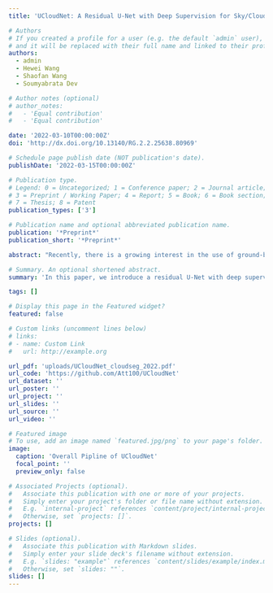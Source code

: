 ```yaml
---
title: 'UCloudNet: A Residual U-Net with Deep Supervision for Sky/Cloud Image Segmentation'

# Authors
# If you created a profile for a user (e.g. the default `admin` user), write the username (folder name) here
# and it will be replaced with their full name and linked to their profile.
authors:
  - admin
  - Hewei Wang
  - Shaofan Wang
  - Soumyabrata Dev

# Author notes (optional)
# author_notes:
#   - 'Equal contribution'
#   - 'Equal contribution'

date: '2022-03-10T00:00:00Z'
doi: 'http://dx.doi.org/10.13140/RG.2.2.25638.80969'

# Schedule page publish date (NOT publication's date).
publishDate: '2022-03-15T00:00:00Z'

# Publication type.
# Legend: 0 = Uncategorized; 1 = Conference paper; 2 = Journal article;
# 3 = Preprint / Working Paper; 4 = Report; 5 = Book; 6 = Book section;
# 7 = Thesis; 8 = Patent
publication_types: ['3']

# Publication name and optional abbreviated publication name.
publication: '*Preprint*'
publication_short: '*Preprint*'

abstract: "Recently, there is a growing interest in the use of ground-based sky cameras for meteorology applications. The seg-mentation of sky/cloud images obtained from these sky cameras offers us great insights into the cloud coverage computation and understanding various atmospheric events. Most of the existing research in sky/cloud image segmentation are based on traditional computer vision methods, including the use of color features and gradient variation in the images. With the development of deep learning architectures, convolutional neural networks (CNNs) have been widely used for sky/cloud image segmentation. However, CNNs require larger training time and higher number of epochs to converge. This limits its widespread use on onboard sky camera's computing systems. In this paper, we introduce a residual U-Net with deep supervision for cloud segmentation which provides better performance than other CNN-based approaches, and with less training consumption. Our proposed model achieves the highest F-score value as compared to the state-of-the-art cloud segmentation techniques. In the spirit of reproducible research, the model code, dataset, and results of the experiments in this paper are available at: https://github.com/Att100/UCloudNet."

# Summary. An optional shortened abstract.
summary: 'In this paper, we introduce a residual U-Net with deep supervision for cloud segmentation which provides better performance than other CNN-based approaches, and with less training consumption.'

tags: []

# Display this page in the Featured widget?
featured: false

# Custom links (uncomment lines below)
# links:
# - name: Custom Link
#   url: http://example.org

url_pdf: 'uploads/UCloudNet_cloudseg_2022.pdf'
url_code: 'https://github.com/Att100/UCloudNet'
url_dataset: ''
url_poster: ''
url_project: ''
url_slides: ''
url_source: ''
url_video: ''

# Featured image
# To use, add an image named `featured.jpg/png` to your page's folder.
image:
  caption: 'Overall Pipline of UCloudNet'
  focal_point: ''
  preview_only: false

# Associated Projects (optional).
#   Associate this publication with one or more of your projects.
#   Simply enter your project's folder or file name without extension.
#   E.g. `internal-project` references `content/project/internal-project/index.md`.
#   Otherwise, set `projects: []`.
projects: []

# Slides (optional).
#   Associate this publication with Markdown slides.
#   Simply enter your slide deck's filename without extension.
#   E.g. `slides: "example"` references `content/slides/example/index.md`.
#   Otherwise, set `slides: ""`.
slides: []
---
```

